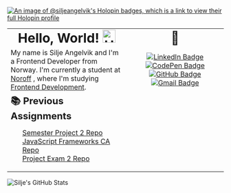 [![An image of @siljeangelvik's Holopin badges, which is a link to view their full Holopin profile](https://holopin.me/siljeangelvik)](https://holopin.io/@siljeangelvik)


<table border="0" style="border: none;">
 <tr style="border: none;">
    <td style="border: none; text-align: center;"><b style="font-size:30px">Hello, World! <img src="https://media.giphy.com/media/hvRJCLFzcasrR4ia7z/giphy.gif" width="30px" alt="Hand Wave Emoji"/></b></td>
    <td style="border: none; text-align: center;"><b style="font-size:30px;">🔗</b></td>
 </tr>
 <tr style="border: none;">
    <td style="border: none;">My name is Silje Angelvik and I'm a Frontend Developer from Norway. I'm currently a student at <a href="https://www.noroff.no/en/">Noroff</a> , where I'm studying <a href="https://www.noroff.no/en/studies/vocational-school/front-end-development">Frontend Development</a>.</td>
    <td style="width: 45%; border: none; text-align: center;">
        <a href="https://www.linkedin.com/in/siljeangelvik/" style="display: block;">
            <img src="https://img.shields.io/badge/LinkedIn-0A66C2.svg?style=for-the-badge&logo=LinkedIn&logoColor=white" alt="LinkedIn Badge" />
        </a>
        <a href="https://codepen.io/siljeangelvik" style="display: block;">
            <img src="https://img.shields.io/badge/CodePen-000000.svg?style=for-the-badge&logo=CodePen&logoColor=white" alt="CodePen Badge" />
        </a>
        <a href="https://github.com/siljeangelvik" style="display: block;">
            <img src="https://img.shields.io/badge/GitHub-181717.svg?style=for-the-badge&logo=GitHub&logoColor=white" alt="GitHub Badge" />
        </a>
        <a href = "mailto: angelviksilje@gmail.com" style="display: block;">
            <img src="https://img.shields.io/badge/Gmail-EA4335.svg?style=for-the-badge&logo=Gmail&logoColor=white" alt="Gmail Badge" />
        </a>
    </td>
</tr>
<tr style="border: none;">
    <td style="border: none;">
        <b style="font-size: 22px;">📚 Previous Assignments</b>
        <ul>
            <li style="list-style: none;"><a href = "https://github.com/siljeangelvik/semesterproject2">Semester Project 2 Repo</a></li>
            <li style="list-style: none;"><a href = "https://github.com/siljeangelvik/react-ts-shopping-cart">JavaScript Frameworks CA Repo</a></li>
            <li style="list-style: none;"><a href = "https://github.com/siljeangelvik/react-antd-holidaze-exam">Project Exam 2 Repo</a></li>
        </ul>
    </td>
</tr>
</table>

![Silje's GitHub Stats](https://github-readme-stats.vercel.app/api?username=siljeangelvik&show_icons=true&title_color=ffffff&icon_color=36F9F6&text_color=FF7EDB&bg_color=00000000&hide_border=true)

